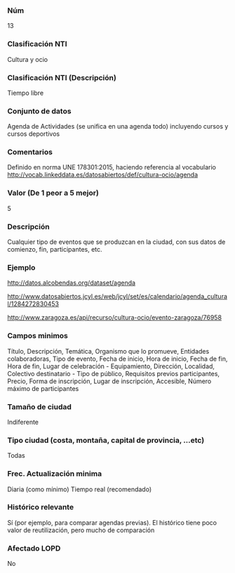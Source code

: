 ### Núm
13
### Clasificación NTI
Cultura y ocio
### Clasificación NTI (Descripción)
Tiempo libre
### Conjunto de datos
Agenda de Actividades (se unifica en una agenda todo) incluyendo cursos y cursos deportivos
### Comentarios
Definido en norma UNE 178301:2015, haciendo referencia al vocabulario http://vocab.linkeddata.es/datosabiertos/def/cultura-ocio/agenda
### Valor (De 1 peor a 5 mejor)
5
### Descripción
Cualquier tipo de eventos que se produzcan en la ciudad, con sus datos de comienzo, fin, participantes, etc.
### Ejemplo
http://datos.alcobendas.org/dataset/agenda
 
 http://www.datosabiertos.jcyl.es/web/jcyl/set/es/calendario/agenda_cultural/1284272830453
 
 http://www.zaragoza.es/api/recurso/cultura-ocio/evento-zaragoza/76958
### Campos minimos
Título, Descripción, Temática, Organismo que lo promueve, Entidades colaboradoras, Tipo de evento, Fecha de inicio, Hora de inicio, Fecha de fin, Hora de fin, Lugar de celebración - Equipamiento, Dirección, Localidad, Colectivo destinatario - Tipo de público, Requisitos previos participantes, Precio, Forma de inscripción, Lugar de inscripción, Accesible, Número máximo de participantes
### Tamaño de ciudad
Indiferente
### Tipo ciudad (costa, montaña, capital de provincia, …etc)
Todas
### Frec. Actualización minima
Diaria (como mínimo)
Tiempo real (recomendado)
### Histórico relevante
Sí (por ejemplo, para comparar agendas previas). El histórico tiene poco valor de reutilización, pero mucho de comparación
### Afectado LOPD
No
